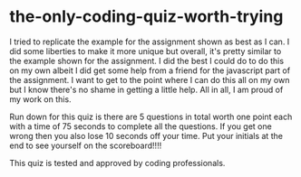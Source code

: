 # the-only-coding-quiz-worth-trying

I  tried to replicate the example for the assignment shown as best as I can. I did some liberties to make it more unique but overall, it's pretty similar to the example shown for the assignment. I did the best I could do to do this on my own albeit I did get some help from a friend for the javascript part of the assignment. I want to get to the point where I can do this all on my own but I know there's no shame in getting a little help. All in all, I am proud of my work on this.

Run down for this quiz is there are 5 questions in total worth one point each with a time of 75 seconds to complete all the questions. If you get one wrong then you also lose 10 seconds off your time. Put your initials at the end to see yourself on the scoreboard!!!!

This quiz is tested and approved by coding professionals.

